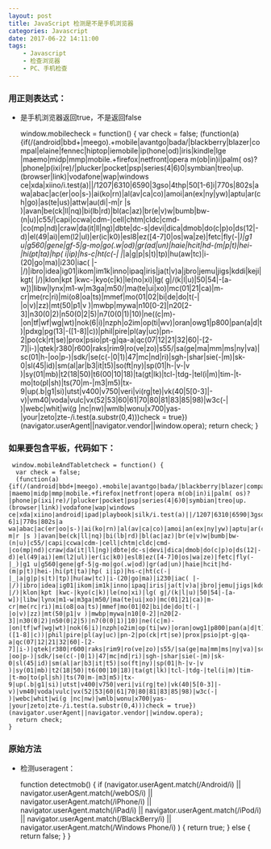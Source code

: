 ```yaml
---
layout: post
title: JavaScript 检测是不是手机浏览器
categories: Javascript
date: 2017-06-22 14:11:00
tags: 
    - Javascript
    - 检查浏览器
    - PC、手机检查
---
```



### 用正则表达式：

- 是手机浏览器返回true，不是返回false


    window.mobilecheck = function() {
      var check = false;
      (function(a){if(/(android|bbd+|meego).+mobile|avantgo|bada/|blackberry|blazer|compal|elaine|fennec|hiptop|iemobile|ip(hone|od)|iris|kindle|lge |maemo|midp|mmp|mobile.+firefox|netfront|opera m(ob|in)i|palm( os)?|phone|p(ixi|re)/|plucker|pocket|psp|series(4|6)0|symbian|treo|up.(browser|link)|vodafone|wap|windows ce|xda|xiino/i.test(a)||/1207|6310|6590|3gso|4thp|50[1-6]i|770s|802s|a wa|abac|ac(er|oo|s-)|ai(ko|rn)|al(av|ca|co)|amoi|an(ex|ny|yw)|aptu|ar(ch|go)|as(te|us)|attw|au(di|-m|r |s )|avan|be(ck|ll|nq)|bi(lb|rd)|bl(ac|az)|br(e|v)w|bumb|bw-(n|u)|c55/|capi|ccwa|cdm-|cell|chtm|cldc|cmd-|co(mp|nd)|craw|da(it|ll|ng)|dbte|dc-s|devi|dica|dmob|do(c|p)o|ds(12|-d)|el(49|ai)|em(l2|ul)|er(ic|k0)|esl8|ez([4-7]0|os|wa|ze)|fetc|fly(-|_)|g1 u|g560|gene|gf-5|g-mo|go(.w|od)|gr(ad|un)|haie|hcit|hd-(m|p|t)|hei-|hi(pt|ta)|hp( i|ip)|hs-c|ht(c(-| |_|a|g|p|s|t)|tp)|hu(aw|tc)|i-(20|go|ma)|i230|iac( |-|/)|ibro|idea|ig01|ikom|im1k|inno|ipaq|iris|ja(t|v)a|jbro|jemu|jigs|kddi|keji|kgt( |/)|klon|kpt |kwc-|kyo(c|k)|le(no|xi)|lg( g|/(k|l|u)|50|54|-[a-w])|libw|lynx|m1-w|m3ga|m50/|ma(te|ui|xo)|mc(01|21|ca)|m-cr|me(rc|ri)|mi(o8|oa|ts)|mmef|mo(01|02|bi|de|do|t(-| |o|v)|zz)|mt(50|p1|v )|mwbp|mywa|n10[0-2]|n20[2-3]|n30(0|2)|n50(0|2|5)|n7(0(0|1)|10)|ne((c|m)-|on|tf|wf|wg|wt)|nok(6|i)|nzph|o2im|op(ti|wv)|oran|owg1|p800|pan(a|d|t)|pdxg|pg(13|-([1-8]|c))|phil|pire|pl(ay|uc)|pn-2|po(ck|rt|se)|prox|psio|pt-g|qa-a|qc(07|12|21|32|60|-[2-7]|i-)|qtek|r380|r600|raks|rim9|ro(ve|zo)|s55/|sa(ge|ma|mm|ms|ny|va)|sc(01|h-|oo|p-)|sdk/|se(c(-|0|1)|47|mc|nd|ri)|sgh-|shar|sie(-|m)|sk-0|sl(45|id)|sm(al|ar|b3|it|t5)|so(ft|ny)|sp(01|h-|v-|v )|sy(01|mb)|t2(18|50)|t6(00|10|18)|ta(gt|lk)|tcl-|tdg-|tel(i|m)|tim-|t-mo|to(pl|sh)|ts(70|m-|m3|m5)|tx-9|up(.b|g1|si)|utst|v400|v750|veri|vi(rg|te)|vk(40|5[0-3]|-v)|vm40|voda|vulc|vx(52|53|60|61|70|80|81|83|85|98)|w3c(-| )|webc|whit|wi(g |nc|nw)|wmlb|wonu|x700|yas-|your|zeto|zte-/i.test(a.substr(0,4)))check = true})(navigator.userAgent||navigator.vendor||window.opera);
      return check;
    }

 ### 如果要包含平板，代码如下：

     window.mobileAndTabletcheck = function() {
      var check = false;
      (function(a){if(/(android|bbd+|meego).+mobile|avantgo|bada/|blackberry|blazer|compal|elaine|fennec|hiptop|iemobile|ip(hone|od)|iris|kindle|lge |maemo|midp|mmp|mobile.+firefox|netfront|opera m(ob|in)i|palm( os)?|phone|p(ixi|re)/|plucker|pocket|psp|series(4|6)0|symbian|treo|up.(browser|link)|vodafone|wap|windows ce|xda|xiino|android|ipad|playbook|silk/i.test(a)||/1207|6310|6590|3gso|4thp|50[1-6]i|770s|802s|a wa|abac|ac(er|oo|s-)|ai(ko|rn)|al(av|ca|co)|amoi|an(ex|ny|yw)|aptu|ar(ch|go)|as(te|us)|attw|au(di|-m|r |s )|avan|be(ck|ll|nq)|bi(lb|rd)|bl(ac|az)|br(e|v)w|bumb|bw-(n|u)|c55/|capi|ccwa|cdm-|cell|chtm|cldc|cmd-|co(mp|nd)|craw|da(it|ll|ng)|dbte|dc-s|devi|dica|dmob|do(c|p)o|ds(12|-d)|el(49|ai)|em(l2|ul)|er(ic|k0)|esl8|ez([4-7]0|os|wa|ze)|fetc|fly(-|_)|g1 u|g560|gene|gf-5|g-mo|go(.w|od)|gr(ad|un)|haie|hcit|hd-(m|p|t)|hei-|hi(pt|ta)|hp( i|ip)|hs-c|ht(c(-| |_|a|g|p|s|t)|tp)|hu(aw|tc)|i-(20|go|ma)|i230|iac( |-|/)|ibro|idea|ig01|ikom|im1k|inno|ipaq|iris|ja(t|v)a|jbro|jemu|jigs|kddi|keji|kgt( |/)|klon|kpt |kwc-|kyo(c|k)|le(no|xi)|lg( g|/(k|l|u)|50|54|-[a-w])|libw|lynx|m1-w|m3ga|m50/|ma(te|ui|xo)|mc(01|21|ca)|m-cr|me(rc|ri)|mi(o8|oa|ts)|mmef|mo(01|02|bi|de|do|t(-| |o|v)|zz)|mt(50|p1|v )|mwbp|mywa|n10[0-2]|n20[2-3]|n30(0|2)|n50(0|2|5)|n7(0(0|1)|10)|ne((c|m)-|on|tf|wf|wg|wt)|nok(6|i)|nzph|o2im|op(ti|wv)|oran|owg1|p800|pan(a|d|t)|pdxg|pg(13|-([1-8]|c))|phil|pire|pl(ay|uc)|pn-2|po(ck|rt|se)|prox|psio|pt-g|qa-a|qc(07|12|21|32|60|-[2-7]|i-)|qtek|r380|r600|raks|rim9|ro(ve|zo)|s55/|sa(ge|ma|mm|ms|ny|va)|sc(01|h-|oo|p-)|sdk/|se(c(-|0|1)|47|mc|nd|ri)|sgh-|shar|sie(-|m)|sk-0|sl(45|id)|sm(al|ar|b3|it|t5)|so(ft|ny)|sp(01|h-|v-|v )|sy(01|mb)|t2(18|50)|t6(00|10|18)|ta(gt|lk)|tcl-|tdg-|tel(i|m)|tim-|t-mo|to(pl|sh)|ts(70|m-|m3|m5)|tx-9|up(.b|g1|si)|utst|v400|v750|veri|vi(rg|te)|vk(40|5[0-3]|-v)|vm40|voda|vulc|vx(52|53|60|61|70|80|81|83|85|98)|w3c(-| )|webc|whit|wi(g |nc|nw)|wmlb|wonu|x700|yas-|your|zeto|zte-/i.test(a.substr(0,4)))check = true})(navigator.userAgent||navigator.vendor||window.opera);
      return check;
    }


### 原始方法

- 检测useragent：


    function detectmob() {
        if (navigator.userAgent.match(/Android/i) ||
            navigator.userAgent.match(/webOS/i) ||
            navigator.userAgent.match(/iPhone/i) ||
            navigator.userAgent.match(/iPad/i) ||
            navigator.userAgent.match(/iPod/i) ||
            navigator.userAgent.match(/BlackBerry/i) ||
            navigator.userAgent.match(/Windows Phone/i)
        ) {
            return true;
        } else {
            return false;
        }
    }